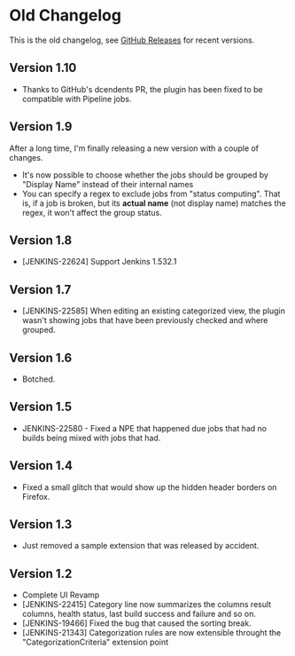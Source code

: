 # Old Changelog

This is the old changelog, see
[GitHub Releases](https://github.com/jenkinsci/categorized-view-plugin/releases)
for recent versions.

## Version 1.10

- Thanks to GitHub's dcendents PR, the plugin has been fixed to be compatible with Pipeline jobs.

## Version 1.9

After a long time, I'm finally releasing a new version with a couple of changes.

- It's now possible to choose whether the jobs should be grouped by "Display Name" instead of their internal names
- You can specify a regex to exclude jobs from "status computing". That is, if a job is broken, but its **actual name** (not display name) matches the regex, it won't affect the group status.

## Version 1.8

- \[JENKINS-22624\] Support Jenkins 1.532.1

## Version 1.7

- \[JENKINS-22585\] When editing an existing categorized view, the plugin wasn't showing jobs that have been previously checked and where grouped.

## Version 1.6

- Botched.

## Version 1.5

- JENKINS-22580 - Fixed a NPE that happened due jobs that had no builds being mixed with jobs that had.

## Version 1.4

- Fixed a small glitch that would show up the hidden header borders on Firefox.

## Version 1.3

- Just removed a sample extension that was released by accident.

## Version 1.2

- Complete UI Revamp
- \[JENKINS-22415\] Category line now summarizes the columns result columns, health status, last build success and failure and so on.
- \[JENKINS-19466\] Fixed the bug that caused the sorting break.
- \[JENKINS-21343\] Categorization rules are now extensible throught the "CategorizationCriteria" extension point
